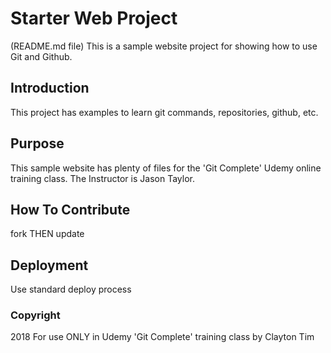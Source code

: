 # Starter Web Project
(README.md file)
This is a sample website project for showing how to use Git and Github.

## Introduction

This project has examples to learn git commands, repositories, github, etc.

## Purpose

This sample website has plenty of files for the 'Git Complete' Udemy online training class.
The Instructor is Jason Taylor.

## How To Contribute

fork THEN update

## Deployment

Use standard deploy process

### Copyright

2018 For use ONLY in Udemy 'Git Complete' training class by Clayton Tim
